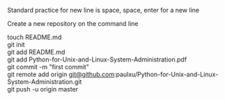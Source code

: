 Standard practice for new line is space, space, enter for a new line

Create a new repository on the command line

touch README.md  
git init  
git add README.md  
git add Python-for-Unix-and-Linux-System-Administration.pdf  
git commit -m "first commit"  
git remote add origin git@github.com:paulxu/Python-for-Unix-and-Linux-System-Administration.git  
git push -u origin master  
